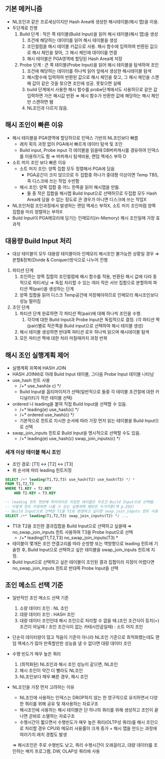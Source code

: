 ## 기본 메커니즘

- NL조인과 같은 프로세싱이지만 Hash Area에 생성한 해시테이블(해시 맵)을 이용.
- 두단계로 진행
    1. Build 단계 : 작은 쪽 테이블(Build Input)을 읽어 해시 테이블(해시 맵)을 생성
        1. 조건에 해당하는 데이터를 읽어 해시 테이블을 생성
        2. 조인컬럼을 해시 테이블 키값으로 사용. 해시 함수에 입력하여 반환된 값으로 해시 체인을 찾아, 그 해시 체인에 데이터를 연결
        3. 해시 테이블은 PGA영역에 할당된 Hash Area에 저장
    2. Probe 단계 : 큰 쪽 테이블(Probe Input)을 읽어 해시 테이블을 탐색하며 조인
        1. 조건에 해당하는 데이터를 하나씩 읽어 앞에서 생성한 해시테이블 탐색
        2. 해시함수에 입력하여 반환된 값으로 해시 체인을 찾고, 그 해시 체인을 스캔해 값이 같은 것을 찾으면 조인에 성공. 못찾으면 실패
        3. build 단계에서 사용한 해시 함수를 probe단계에서도 사용하므로 같은 값 입력하면 가은 해시값 반환 ⇒ 해시 함수가 반환한 값에 해당하는 해시 체인만 스캔하면 됌
        4. NL조인과 다르지 않음.

## 해시 조인이 빠른 이유

- 해시 테이블을 PGA영역에 할당하므로 인덱스 기반의 NL조인보다 빠름
    - 래치 획득 과정 없이 PGA에서 빠르게 데이터 탐색 및 조인
    - Build input, Probe input 각 테이블을 읽을때 DB버퍼캐시를 경유하여 인덱스를 이용하기도 함 ⇒ 버퍼캐시 탐색비용, 랜덤 액세스 부하 O
- 소트 머지 조인 보다 빠른 이유
    - 소트 머지 조인: 양쪽 집합 모두 정렬해서 PGA에 담음
        - PGA공간이 크지 않으므로 두 집합중 하나가 중대형 이상이면 Temp TBS, 즉 디스크에 쓰는 작업 수반함
    - 해시 조인: 양쪽 집합 중 어느 한쪽을 읽어 해시맵을 만듦.
        - 둘 중 작은 집합을 해시맵 Build Input으로 선택하므로 두집합 모두 Hash Area에 담을 수 없는 정도로 큰 경우가 아니면 디스크에 쓰는 작업X
- NL조인처럼 조인과정에서 발생하는 랜덤 액세스 부하X, 소트 머지 조인처럼 양쪽 집합을 미리 정렬하는 부하X
- Build Input이 PGA메모리에 담기는 인메모리(in-Memory) 해시 조인일때 가장 효과적

## 대용량 Build Input 처리

- 대상 테이블이 모두 대용량 테이블이라 인메모리 해시조인 불가능한 상황일 경우
  ⇒ 분할&정복(Divide & Conquer)방식으로 나누어 진행

1. 파티션 단계
    1. 조인하는 양쪽 집합의 조인컬럼에 해시 함수를 적용, 반환된 해시 값에 다라 동적으로 파티셔닝 ⇒ 독립 처리할 수 있는 여러 작은 서브 집합으로 분할하여 파티션 짝(pair)을 생성하는 단계
    2. 양쪽 집합을 읽어 디스크 Temp공간에 저장해야하므로 인메모리 해시조인보다 성능 떨어짐
2. 조인 단계
    1. 파티션 단계 완료하면 각 파티션 짝(pair)에 대해 하나씩 조인을 수행.
        1. 각각에 대한 Build Input과 Probe Input은 독립적으로 결정. (각 파티션 짝(pair)별로 작은쪽을 Build input으로 선택하여 해시 테이블 생성)
    2. 해시 테이블 생성하면 반대쪽 파티션 로우 하나씩 읽으며 해시테이블 탐색
    3. 모든 파티션 짝에 대한 처리 마칠때까지 과정 반복

## 해시 조인 실행계획 제어

- 실행계획 위쪽에 HASH JOIN
- HASH JOIN바로 아래 Build Input 테이블, 그다음 Probe Input 테이블 나타남
- use_hash 힌트 사용
    - /+* use_hash(e c) */
    - Build Input을 옵티마이저가 선택(일반적으로 둘중 각 테이블 조건절에 대한 카디널리티가 작은 테이블 선택)
- ordered 나 leading을 붙여 직접 Build Input을 선택할 수 있음.
    - /+* leading(e) use_hash(c) */
    - /+* ordered use_hash(c) */
    - 기본적으로 힌트로 지시한 순서에 따라 가장 먼저 읽는 테이블을 Build Input으로 선택
- swap_join_inputs 힌트로 Build Input을 명시적으로 선택할 수도 있음.
    - /+* leading(e) use_hash(c) swap_join_inputs(c) */

### 세개 이상 테이블 해시 조인

- 조인 경로: [T1] ↔ [T2] ↔ [T3]
- 위 순서에 따라 leading 힌트지정

```sql
SELECT /+* leading(T1,T2,T3) use_hash(T2) use_hash(T3) */ *
FROM T1,T2,T3
WHERE T1.KEY = T2.KEY
	AND T2.KEY = T3.KEY

-- leading 힌트 첫번째 파라미터로 지정한 테이블은 무조건 Build Input으로 선택됌.
-- 이렇게 힌트 지정하면 나올 수 있는 실행계획 패턴은 두가지뿐(책 p.293)
-- Build Input으로 선택된 T1을 T2로 변경하고 싶다면 swap_join_inputs 힌트 사용
SELECT /+* leading(T1,T2,T3) swap_join_inputs(T2) */ ...
```

- T1과 T2을 조인한 결과집합을 Build Input으로 선택하고 싶을때 ⇒ no_swap_join_inputs 힌트 사용하여 T3을 Probe Input으로 선택
    - /+* leading(T1,T2,T3) no_swap_join_inputs(T3) *
- 테이블이 몇개든 조인 연결고리를 따라 순방향 또는 역방향으로 leading 힌트에 기술한 후, Build Input으로 선택하고 싶은 테이블을 swap_join_inputs 힌트에 지정.
- Build Input으로 선택하고 싶은 테이블이 조인된 결과 집합이라 지정이 어렵다면 no_swap_join_inputs 힌트로 반대쪽 Probe Input을 선택

## 조인 메소드 선택 기준

- 일반적인 조인 메소드 선택 기준
    1. 소량 데이터 조인 : NL 조인
    2. 대량 데이터 조인 : HASH 조인
    3. 대량 데이터 조인인데 해시 조인으로 처리할 수 없을 때.(조인 조건식이 등치(=) 조건이 아닐때 / 조인 조건식이 없는 카테시안곱일때) : 소트 머지 조인
- 단순히 데이터량이 많고 적음이 기준이 아니라 NL조인 기준으로 최적화했는데도 랜덤 액세스가 많아 만족할만한 성능을 낼 수 없다면 대량 데이터 조인
- 수행 빈도가 매우 높은 쿼리
    1. (최적화된) NL조인과 해시 조인 성능이 같으면, NL조인
    2. 해시 조인이 약간 더 빨라도 NL조인
    3. NL조인보다 매우 빠른 경우, 해시 조인
- NL조인을 가장 먼저 고려하는 이유
    - NL조인에 사용하는 인덱스는 DROP하지 않는 한 영구적으로 유지하면서 다양한 쿼리를 위해 공유 및 재사용하는 자료구조
    - 해시조인에 사용하는 해시 테이블은 단 하나의 쿼리를 위해 생성하고 조인이 끝나면 곧바로 소멸하는 자료구조
    - 수행시간이 짧으면서 수행빈도가 매우 높은 쿼리(OLTP성 쿼리)를 해시 조인으로 처리할 경우 CPU와 메모리 사용률이 크게 증가 + 해시 맵을 만드는 과정에 여러가지 래치 경합도 발생
    
     ⇒ 해시조인은 주로 수행빈도 낮고, 쿼리 수행시간이 오래걸리고, 대량 데이터를 조인하는 배치 프로그램, DW, OLAP성 쿼리에 사용
